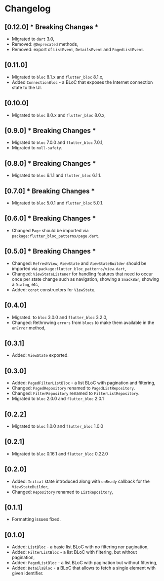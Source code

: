 # Changelog

## [0.12.0] * Breaking Changes *

* Migrated to `dart` 3.0,
* Removed: `@Deprecated` methods,
* Removed: export of `ListEvent`, `DetailsEvent` and `PagedListEvent`.

## [0.11.0]

* Migrated to `bloc` 8.1.x and `flutter_bloc` 8.1.x,
* Added `ConnectionBloc` - a BLoC that exposes the Internet connection state to the UI.

## [0.10.0]

* Migrated to `bloc` 8.0.x and `flutter_bloc` 8.0.x,

## [0.9.0] * Breaking Changes *

* Migrated to `bloc` 7.0.0 and `flutter_bloc` 7.0.1,
* Migrated to `null-safety`.

## [0.8.0] * Breaking Changes *

* Migrated to `bloc` 6.1.1 and `flutter_bloc` 6.1.1.

## [0.7.0] * Breaking Changes *

* Migrated to `bloc` 5.0.1 and `flutter_bloc` 5.0.1.

## [0.6.0] * Breaking Changes *

* Changed `Page` should be imported via `package:flutter_bloc_patterns/page.dart`.

## [0.5.0] * Breaking Changes *

* Changed: `RefreshView`, `ViewState` and `ViewStateBuilder` should be imported via `package:flutter_bloc_patterns/view.dart`,
* Changed: `ViewStateListener` for handling features that need to occur once per state change such as navigation, showing a `SnackBar`, showing a `Dialog`, etc,
* Added: `const` constructors for `ViewState`.

## [0.4.0]

* Migrated: to `bloc` 3.0.0 and `flutter_bloc` 3.2.0,
* Changed: Rethrowing `errors` from `blocs` to make them available in the `onError` method,

## [0.3.1]

* Added: `ViewState` exported.

## [0.3.0]

* Added: `PagedFilterListBloc` - a list BLoC with pagination and filtering,
* Changed: `PagedRepository` renamed to `PagedListRepository`.
* Changed: `FilterRepository` renamed to `FilterListRepository`.
* Migrated to `bloc` 2.0.0 and `flutter_bloc` 2.0.1

## [0.2.2]

* Migrated to `bloc` 1.0.0 and `flutter_bloc` 1.0.0

## [0.2.1]

* Migrated to `bloc` 0.16.1 and `flutter_bloc` 0.22.0

## [0.2.0]

* Added: `Initial` state introduced along with `onReady` callback for the `ViewStateBuilder`,
* Changed: `Repository` renamed to `ListRepository`,

## [0.1.1]

* Formatting issues fixed.

## [0.1.0]

* Added: `ListBloc` - a basic list BLoC with no filtering nor pagination,
* Added: `FilterListBloc` - a list BLoC with filtering, but without pagination,
* Added: `PagedListBloc` - a list BLoC with pagination but without filtering,
* Added: `DetailsBloc` - a BLoC that allows to fetch a single element with given identifier.
